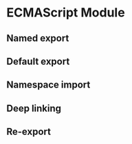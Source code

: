 # ECMAScript Module

## Named export

## Default export

## Namespace import

## Deep linking

## Re-export

